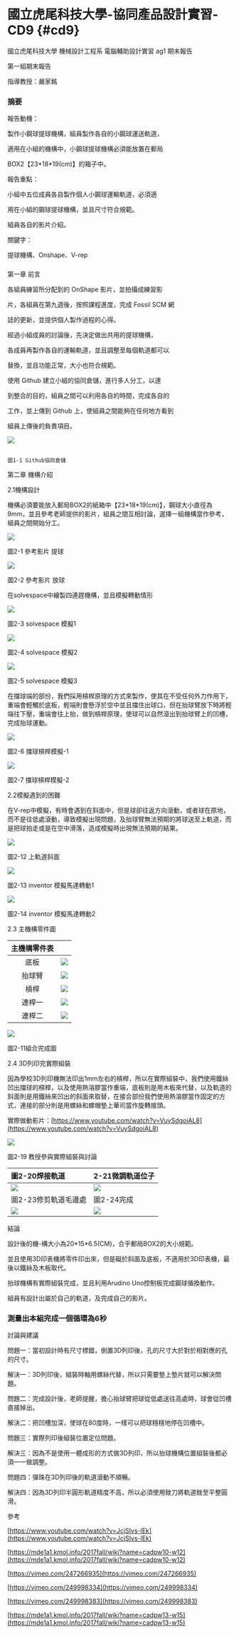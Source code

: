 # 國立虎尾科技大學-協同產品設計實習-CD9 {#cd9}

國立虎尾科技大學 機械設計工程系 電腦輔助設計實習 ag1 期末報告

第一組期末報告

指導教授：嚴家銘

### 摘要

報告動機：

製作小鋼球提球機構，組員製作各自的小鋼球運送軌道，

適用在小組的機構中，小鋼球提球機構必須能放置在郵局

BOX2【23\*18\*19\(cm\)】的箱子中。

報告重點：

小組中五位成員各自製作個人小鋼球運輸軌道，必須適

用在小組的鋼球提球機構，並且尺寸符合規範。

組員各自的影片介紹。

關鍵字：

提球機構、Onshape、V-rep

### 

第一章 前言

各組員練習所分配到的 OnShape 影片，並拍攝成練習影

片，各組員在第九週後，按照課程進度，完成 Fossil SCM 網

誌的更新，並提供個人製作過程的心得。

經過小組成員的討論後，先決定做出共用的提球機構，

各成員再製作各自的運輸軌道，並且調整至每個軌道都可以

替換，並且功能正常，大小也符合規範。

使用 Github 建立小組的協同倉儲，進行多人分工，以達

到整合的目的，組員之間可以利用各自的時間，完成各自的

工作，並上傳到 Github 上，使組員之間能夠在任何地方看到

組員上傳後的負責項目。

![](/assets/圖1.png)

```
                                                                             圖1-1 Github協同倉儲
```

第二章 機構介紹

2.1機構設計

機構必須要能放入郵局BOX2的紙箱中【23\*18\*19\(cm\)】，鋼球大小直徑為9mm，並且參考老師提供的影片，組員之間互相討論，選擇一組機構當作參考，組員之間開始分工。

![](/assets/6import.png)

圖2-1 參考影片 提球

![](/assets/7import.png)

圖2-2 參考影片 放球

在solvespace中繪製四連趕機構，並且模擬轉動情形

![](/assets/import.png)

圖2-3 solvespace 模擬1

![](/assets/import2.png)

圖2-4 solvespace 模擬2

![](/assets/2import.png)

圖2-5 solvespace 模擬3

在擋球端的部份，我們採用槓桿原理的方式來製作，使其在不受任何外力作用下，重端會輕觸於底板，輕端則會懸浮於空中並且擋住出球口，但在抬球臂放下時將輕端往下壓，重端會往上抬，做到槓桿原理，使球可以自然滾出到抬球臂上的凹槽，完成抬球運動。

![](/assets/8import.png)

圖2-6 擋球槓桿模擬-1

![](/assets/9import.png)

圖2-7 擋球槓桿模擬-2

2.2模擬遇到的困難

在V-rep中模擬，有時會遇到在斜面中，但是球卻往返方向滾動，或者球在原地，而不是往低處滾動，導致模擬出現問題，及抬球臂無法預期的將球送至上軌道，而是把球拍走或是在空中滑落，造成模擬時出現無法預期的結果。

![](/assets/10import.png)

圖2-12 上軌道斜面

![](/assets/12import.png)

圖2-13 inventor 模擬馬達轉動1

![](/assets/13import.png)

圖2-14 inventor 模擬馬達轉動2

2.3 主機構零件圖

| 主機構零件表 |  |
| :---: | :---: |
| 底板 | ![](/assets/14import.png) |
| 抬球臂 | ![](/assets/15import.png) |
| 槓桿 | ![](/assets/16import.png) |
| 連桿一 | ![](/assets/17import.png) |
| 連桿二 | ![](/assets/18import.png) |

![](/assets/19import.png)

圖2-11組合完成圖

2.4 3D列印完實際組裝

因為學校3D列印機無法印出1mm左右的槓桿，所以在實際組裝中，我們使用鐵絲凹出擋球的槓桿，以及使用熱溶膠當作重端，底板則是用木板來代替，以及軌道的斜面則是用鐵絲來凹出的斜面來取替，在接合部份我們使用熱溶膠當作固定的方式，連接的部分則是用螺絲和螺帽墊上華司當作旋轉接頭。

實際做動影片：[https://www.youtube.com/watch?v=VuySdgoiAL8](https://www.youtube.com/watch?v=VuySdgoiAL8)

![](/assets/20import.png)

圖2-19 教授參與實際組裝與討論

| 圖2-20焊接軌道 | 2-21微調軌道位子 |
| :--- | :--- |
| ![](/assets/21import.png) | ![](/assets/22import.png) |
| 圖2-23修剪軌道毛邊處 | 圖2-24完成 |
| ![](/assets/25import.png) | ![](/assets/26import.png) |

結論

設計後的機-構大小為20\*15\*6.5\(CM\)，合乎郵局BOX2的大小規範。

並且使用3D印表機將零件印出來，但是礙於斜面及底板，不適用於3D印表機，最後以鐵絲及木板取代。

抬球機構有實際組裝完成，並且利用Arudino Uno控制板完成鋼球循換動作。

組員有設計出屬於自己的軌道，及完成自己的影片。

### **測量出本組完成一個循環為6秒**

討論與建議

問題一：當初設計時有尺寸標錯，倒置3D列印後，孔的尺寸大於對於相對應的孔的尺寸。

解決一：3D列印後，組裝時軸用螺絲代替，所以只需要墊上墊片就可以解決問題。

問題二：完成設計後，老師提醒，擔心抬球臂把球從低處送往高處時，球會從凹槽直接掉出。

解決二：把凹槽加深，使球在80度時，一樣可以把球穩穩地停在凹槽中。

問題三：實際列印後組裝位置定位問題。

解決三：因為不是使用一體成形的方式做3D列印，所以抬球機構位置組裝後都必須一一做調整。

問題四：彈珠在3D列印後的軌道滾動不順暢。

解決四：因為3D列印半圓形軌道精度不高，所以必須使用銼刀將軌道銼至平整圓滑。

參考

[https://www.youtube.com/watch?v=JcjSIvs-lEk](https://www.youtube.com/watch?v=JcjSIvs-lEk)

[https://mde1a1.kmol.info/2017fall/wiki?name=cadpw10-w12](https://mde1a1.kmol.info/2017fall/wiki?name=cadpw10-w12)

[https://vimeo.com/247266935](https://vimeo.com/247266935)

[https://vimeo.com/249998334](https://vimeo.com/249998334)

[https://vimeo.com/249998383](https://vimeo.com/249998383)

[https://mde1a1.kmol.info/2017fall/wiki?name=cadpw13-w15](https://mde1a1.kmol.info/2017fall/wiki?name=cadpw13-w15)

